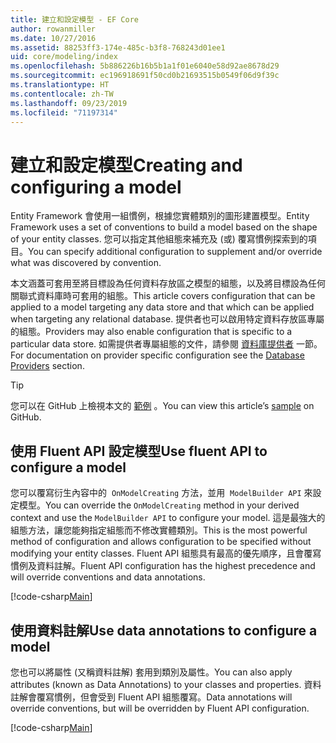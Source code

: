 ```yaml
---
title: 建立和設定模型 - EF Core
author: rowanmiller
ms.date: 10/27/2016
ms.assetid: 88253ff3-174e-485c-b3f8-768243d01ee1
uid: core/modeling/index
ms.openlocfilehash: 5b886226b16b5b1a1f01e6040e58d92ae8678d29
ms.sourcegitcommit: ec196918691f50cd0b21693515b0549f06d9f39c
ms.translationtype: HT
ms.contentlocale: zh-TW
ms.lasthandoff: 09/23/2019
ms.locfileid: "71197314"
---
```

# <a name="creating-and-configuring-a-model"></a><span data-ttu-id="b7903-102">建立和設定模型</span><span class="sxs-lookup"><span data-stu-id="b7903-102">Creating and configuring a model</span></span>

<span data-ttu-id="b7903-103">Entity Framework 會使用一組慣例，根據您實體類別的圖形建置模型。</span><span class="sxs-lookup"><span data-stu-id="b7903-103">Entity Framework uses a set of conventions to build a model based on the shape of your entity classes.</span></span> <span data-ttu-id="b7903-104">您可以指定其他組態來補充及 (或) 覆寫慣例探索到的項目。</span><span class="sxs-lookup"><span data-stu-id="b7903-104">You can specify additional configuration to supplement and/or override what was discovered by convention.</span></span>

<span data-ttu-id="b7903-105">本文涵蓋可套用至將目標設為任何資料存放區之模型的組態，以及將目標設為任何關聯式資料庫時可套用的組態。</span><span class="sxs-lookup"><span data-stu-id="b7903-105">This article covers configuration that can be applied to a model targeting any data store and that which can be applied when targeting any relational database.</span></span> <span data-ttu-id="b7903-106">提供者也可以啟用特定資料存放區專屬的組態。</span><span class="sxs-lookup"><span data-stu-id="b7903-106">Providers may also enable configuration that is specific to a particular data store.</span></span> <span data-ttu-id="b7903-107">如需提供者專屬組態的文件，請參閱 [資料庫提供者](../providers/index.md) 一節。</span><span class="sxs-lookup"><span data-stu-id="b7903-107">For documentation on provider specific configuration see the [Database Providers](../providers/index.md) section.</span></span>

> [!TIP]  
> <span data-ttu-id="b7903-108">您可以在 GitHub 上檢視本文的 [範例](https://github.com/aspnet/EntityFramework.Docs/tree/master/samples) 。</span><span class="sxs-lookup"><span data-stu-id="b7903-108">You can view this article’s [sample](https://github.com/aspnet/EntityFramework.Docs/tree/master/samples) on GitHub.</span></span>

## <a name="use-fluent-api-to-configure-a-model"></a><span data-ttu-id="b7903-109">使用 Fluent API 設定模型</span><span class="sxs-lookup"><span data-stu-id="b7903-109">Use fluent API to configure a model</span></span>

<span data-ttu-id="b7903-110">您可以覆寫衍生內容中的  `OnModelCreating` 方法，並用  `ModelBuilder API` 來設定模型。</span><span class="sxs-lookup"><span data-stu-id="b7903-110">You can override the `OnModelCreating` method in your derived context and use the `ModelBuilder API` to configure your model.</span></span> <span data-ttu-id="b7903-111">這是最強大的組態方法，讓您能夠指定組態而不修改實體類別。</span><span class="sxs-lookup"><span data-stu-id="b7903-111">This is the most powerful method of configuration and allows configuration to be specified without modifying your entity classes.</span></span> <span data-ttu-id="b7903-112">Fluent API 組態具有最高的優先順序，且會覆寫慣例及資料註解。</span><span class="sxs-lookup"><span data-stu-id="b7903-112">Fluent API configuration has the highest precedence and will override conventions and data annotations.</span></span>

[!code-csharp[Main](../../../samples/core/Modeling/FluentAPI/Required.cs?highlight=11-13)]

## <a name="use-data-annotations-to-configure-a-model"></a><span data-ttu-id="b7903-113">使用資料註解</span><span class="sxs-lookup"><span data-stu-id="b7903-113">Use data annotations to configure a model</span></span>

<span data-ttu-id="b7903-114">您也可以將屬性 (又稱資料註解) 套用到類別及屬性。</span><span class="sxs-lookup"><span data-stu-id="b7903-114">You can also apply attributes (known as Data Annotations) to your classes and properties.</span></span> <span data-ttu-id="b7903-115">資料註解會覆寫慣例，但會受到 Fluent API 組態覆寫。</span><span class="sxs-lookup"><span data-stu-id="b7903-115">Data annotations will override conventions, but will be overridden by Fluent API configuration.</span></span>

[!code-csharp[Main](../../../samples/core/Modeling/DataAnnotations/Required.cs?highlight=14)]
